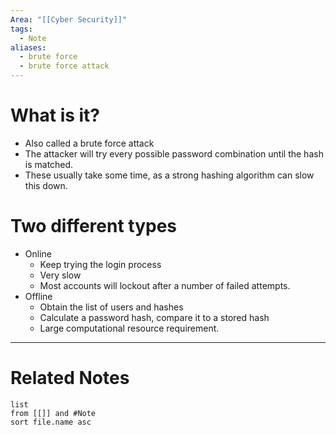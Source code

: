 ```yaml
---
Area: "[[Cyber Security]]"
tags:
  - Note
aliases:
  - brute force
  - brute force attack
---
```

# What is it?
- Also called a brute force attack
- The attacker will try every possible password combination until the hash is matched.
- These usually take some time, as a strong hashing algorithm can slow this down.

# Two different types
- Online
	- Keep trying the login process
	- Very slow
	- Most accounts will lockout after a number of failed attempts.
- Offline
	- Obtain the list of users and hashes
	- Calculate a password hash, compare it to a stored hash
	- Large computational resource requirement.


---
# Related Notes
```dataview
list
from [[]] and #Note 
sort file.name asc
```

